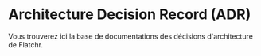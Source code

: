 # Architecture Decision Record (ADR)

Vous trouverez ici la base de documentations des décisions d'architecture de Flatchr.

